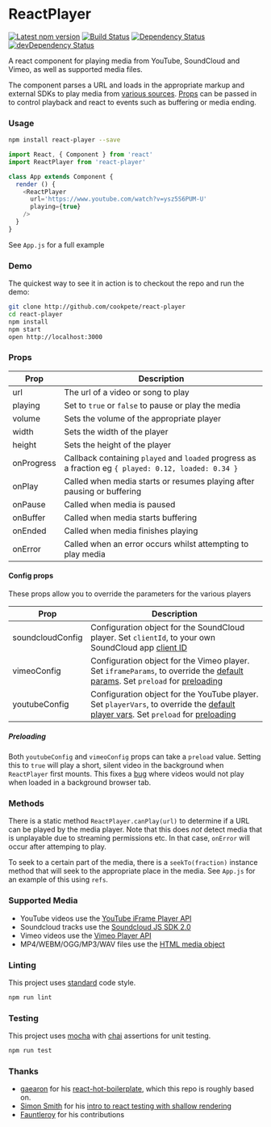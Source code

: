 ReactPlayer
===========

[![Latest npm version](https://img.shields.io/npm/v/react-player.svg)](https://www.npmjs.com/package/auto-changelog)
[![Build Status](https://img.shields.io/travis/CookPete/react-player.svg)](https://travis-ci.org/CookPete/react-player)
[![Dependency Status](https://img.shields.io/david/CookPete/react-player.svg)](https://david-dm.org/CookPete/react-player)
[![devDependency Status](https://img.shields.io/david/dev/CookPete/react-player.svg)](https://david-dm.org/CookPete/react-player#info=devDependencies)

A react component for playing media from YouTube, SoundCloud and Vimeo, as well as supported media files.

The component parses a URL and loads in the appropriate markup and external SDKs to play media from [various sources](#supported-media). [Props](#props) can be passed in to control playback and react to events such as buffering or media ending.

### Usage

```bash
npm install react-player --save
```

```js
import React, { Component } from 'react'
import ReactPlayer from 'react-player'

class App extends Component {
  render () {
    <ReactPlayer
      url='https://www.youtube.com/watch?v=ysz5S6PUM-U'
      playing={true}
    />
  }
}
```

See `App.js` for a full example

### Demo

The quickest way to see it in action is to checkout the repo and run the demo:

```bash
git clone http://github.com/cookpete/react-player
cd react-player
npm install
npm start
open http://localhost:3000
```

### Props

Prop | Description
---- | -----------
url | The url of a video or song to play
playing | Set to `true` or `false` to pause or play the media
volume | Sets the volume of the appropriate player
width | Sets the width of the player
height | Sets the height of the player
onProgress | Callback containing `played` and `loaded` progress as a fraction eg `{ played: 0.12, loaded: 0.34 }`
onPlay | Called when media starts or resumes playing after pausing or buffering
onPause | Called when media is paused
onBuffer | Called when media starts buffering
onEnded | Called when media finishes playing
onError | Called when an error occurs whilst attempting to play media

#### Config props

These props allow you to override the parameters for the various players

Prop | Description
---- | -----------
soundcloudConfig | Configuration object for the SoundCloud player. Set `clientId`, to your own SoundCloud app [client ID](https://soundcloud.com/you/apps)
vimeoConfig | Configuration object for the Vimeo player. Set `iframeParams`, to override the [default params](https://developer.vimeo.com/player/embedding#universal-parameters). Set `preload` for [preloading](#preloading)
youtubeConfig | Configuration object for the YouTube player. Set `playerVars`, to override the [default player vars](https://developers.google.com/youtube/player_parameters?playerVersion=HTML5). Set `preload` for [preloading](#preloading)

##### Preloading

Both `youtubeConfig` and `vimeoConfig` props can take a `preload` value. Setting this to `true` will play a short, silent video in the background when `ReactPlayer` first mounts. This fixes a [bug](https://github.com/CookPete/react-player/issues/7) where videos would not play when loaded in a background browser tab.

### Methods

There is a static method  `ReactPlayer.canPlay(url)` to determine if a URL can be played by the media player. Note that this does *not* detect media that is unplayable due to streaming permissions etc. In that case, `onError` will occur after attemping to play.

To seek to a certain part of the media, there is a `seekTo(fraction)` instance method that will seek to the appropriate place in the media. See `App.js` for an example of this using `refs`.

### Supported Media

* YouTube videos use the [YouTube iFrame Player API]()
* Soundcloud tracks use the [Soundcloud JS SDK 2.0]()
* Vimeo videos use the [Vimeo Player API]()
* MP4/WEBM/OGG/MP3/WAV files use the [HTML media object]()

### Linting

This project uses [standard](https://github.com/feross/standard) code style.

```bash
npm run lint
```

### Testing

This project uses [mocha](https://github.com/mochajs/mocha) with [chai](https://github.com/chaijs/chai) assertions for unit testing.

```bash
npm run test
```

### Thanks

* [gaearon](https://github.com/gaearon) for his [react-hot-boilerplate](https://github.com/gaearon/react-hot-boilerplate), which this repo is roughly based on.
* [Simon Smith](http://simonsmith.io) for his [intro to react testing with shallow rendering](http://simonsmith.io/unit-testing-react-components-without-a-dom/)
* [Fauntleroy](https://github.com/Fauntleroy) for his contributions
